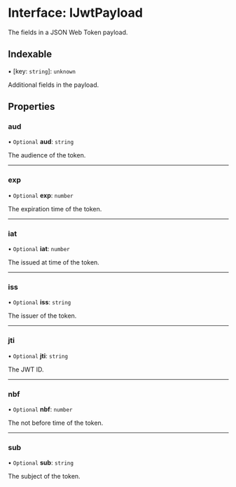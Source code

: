 # Interface: IJwtPayload

The fields in a JSON Web Token payload.

## Indexable

▪ [key: `string`]: `unknown`

Additional fields in the payload.

## Properties

### aud

• `Optional` **aud**: `string`

The audience of the token.

___

### exp

• `Optional` **exp**: `number`

The expiration time of the token.

___

### iat

• `Optional` **iat**: `number`

The issued at time of the token.

___

### iss

• `Optional` **iss**: `string`

The issuer of the token.

___

### jti

• `Optional` **jti**: `string`

The JWT ID.

___

### nbf

• `Optional` **nbf**: `number`

The not before time of the token.

___

### sub

• `Optional` **sub**: `string`

The subject of the token.
